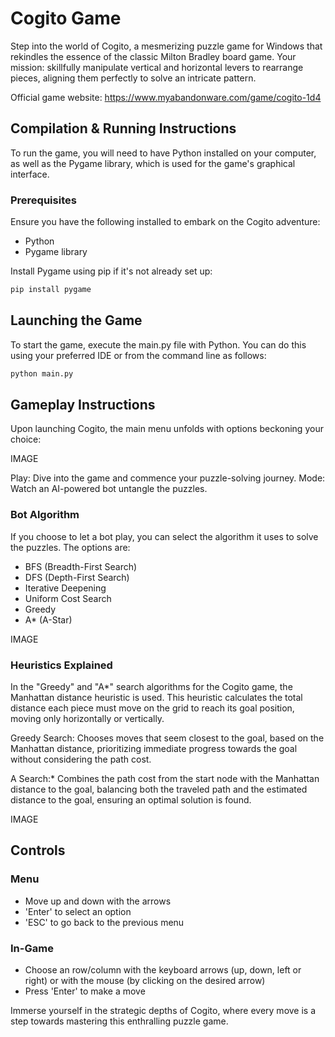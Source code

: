 # Cogito Game

Step into the world of Cogito, a mesmerizing puzzle game for Windows that rekindles the essence of the classic Milton Bradley board game. Your mission: skillfully manipulate vertical and horizontal levers to rearrange pieces, aligning them perfectly to solve an intricate pattern.

Official game website: https://www.myabandonware.com/game/cogito-1d4

## Compilation & Running Instructions

To run the game, you will need to have Python installed on your computer, as well as the Pygame library, which is used for the game's graphical interface.

### Prerequisites
Ensure you have the following installed to embark on the Cogito adventure:

- Python 
- Pygame library

Install Pygame using pip if it's not already set up:

```sh
pip install pygame
```

## Launching the Game

To start the game, execute the main.py file with Python. You can do this using your preferred IDE or from the command line as follows:

```sh
python main.py
```

## Gameplay Instructions

Upon launching Cogito, the main menu unfolds with options beckoning your choice:

IMAGE

Play: Dive into the game and commence your puzzle-solving journey.
Mode: Watch an AI-powered bot untangle the puzzles.

### Bot Algorithm

If you choose to let a bot play, you can select the algorithm it uses to solve the puzzles. 
The options are:

- BFS (Breadth-First Search)
- DFS (Depth-First Search)
- Iterative Deepening
- Uniform Cost Search
- Greedy
- A* (A-Star)

IMAGE

### Heuristics Explained

In the "Greedy" and "A*" search algorithms for the Cogito game, the Manhattan distance heuristic is used. This heuristic calculates the total distance each piece must move on the grid to reach its goal position, moving only horizontally or vertically.

Greedy Search: Chooses moves that seem closest to the goal, based on the Manhattan distance, prioritizing immediate progress towards the goal without considering the path cost.

A Search:* Combines the path cost from the start node with the Manhattan distance to the goal, balancing both the traveled path and the estimated distance to the goal, ensuring an optimal solution is found.

IMAGE

## Controls

### Menu
- Move up and down with the arrows
- 'Enter' to select an option
- 'ESC' to go back to the previous menu

### In-Game
- Choose an row/column with the keyboard arrows (up, down, left or right) or with the mouse (by clicking on the desired arrow)
- Press 'Enter' to make a move

Immerse yourself in the strategic depths of Cogito, where every move is a step towards mastering this enthralling puzzle game.